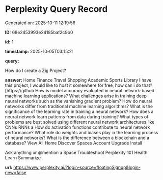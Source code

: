 # Perplexity Query Record

Generated on: 2025-10-11 12:19:56

**ID:** 68e2453993e24185baf2c9b0

**id:** 1

**timestamp:** 2025-10-05T03:15:21

**query:**

How do I create a Zig Project?

**answer:** Home
Finance
Travel
Shopping
Academic
Sports
Library
I have this project, I would like to host it somewhere for free, how can i do that? [https://github
How is model accuracy evaluated in neural network-based machine learning applications?
What challenges arise in training deep neural networks such as the vanishing gradient problem?
How do neural networks differ from traditional machine learning algorithms?
What is the significance of the learning rate in training a neural network?
How does a neural network learn patterns from data during training?
What types of problems are best solved using different neural network architectures like CNNs RNNs a
How do activation functions contribute to neural network performance?
What role do weights and biases play in the learning process of neural networks?
What is the difference between a blockchain and a database?
View All
Home
Discover
Spaces
Account
Upgrade
Install




Ask anything or @mention a Space
Troubleshoot
Perplexity 101
Health
Learn
Summarize

**url:** https://www.perplexity.ai/?login-source=floatingSignup&login-new=false

